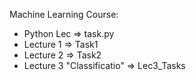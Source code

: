 Machine Learning Course:
  - Python Lec => task.py
  - Lecture 1 => Task1
  - Lecture 2 => Task2
  - Lecture 3 "Classificatio" => Lec3_Tasks
